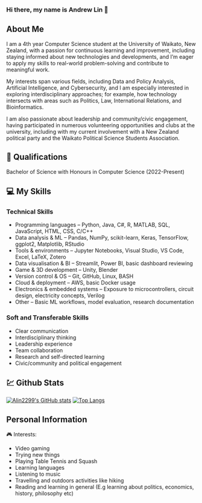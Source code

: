 ### Hi there, my name is Andrew Lin 👋

##

## About Me
I am a 4th year Computer Science student at the University of Waikato, New Zealand, with a passion for continuous learning and improvement, including staying informed about new technologies and developments, and I’m eager to apply my skills to real-world problem-solving and contribute to meaningful work.

My interests span various fields, including Data and Policy Analysis, Artificial Intelligence, and Cybersecurity, and I am especially interested in exploring interdisciplinary approaches; for example, how technology intersects with areas such as Politics, Law, International Relations, and Bioinformatics.

I am also passionate about leadership and community/civic engagement, having participated in numerous volunteering opportunities and clubs at the university, including with my current involvement with a New Zealand political party and the Waikato Political Science Students Association.

## 🥇 Qualifications
Bachelor of Science with Honours in Computer Science (2022-Present)

## 💻 My Skills
### Technical Skills
- Programming languages – Python, Java, C#, R, MATLAB, SQL, JavaScript, HTML, CSS, C/C++
- Data analysis & ML – Pandas, NumPy, scikit-learn, Keras, TensorFlow, ggplot2, Matplotlib, RStudio
- Tools & environments – Jupyter Notebooks, Visual Studio, VS Code, Excel, LaTeX, Zotero
- Data visualisation & BI – Streamlit, Power BI, basic dashboard reviewing
- Game & 3D development – Unity, Blender
- Version control & OS – Git, GitHub, Linux, BASH
- Cloud & deployment – AWS, basic Docker usage
- Electronics & embedded systems – Exposure to microcontrollers, circuit design, electricity concepts, Verilog
- Other – Basic ML workflows, model evaluation, research documentation

### Soft and Transferable Skills
- Clear communication
- Interdisciplinary thinking
- Leadership experience
- Team collaboration
- Research and self-directed learning
- Civic/community and political engagement

## 💹 Github Stats
[![Alin2299's GitHub stats](https://github-readme-stats.vercel.app/api?username=Alin2299&theme=transparent)](https://github.com/anuraghazra/github-readme-stats)
[![Top Langs](https://github-readme-stats.vercel.app/api/top-langs/?username=Alin2299&theme=transparent)](https://github.com/anuraghazra/github-readme-stats)

## Personal Information
🎮 Interests:
- Video gaming
- Trying new things
- Playing Table Tennis and Squash
- Learning languages
- Listening to music
- Travelling and outdoors activities like hiking
- Reading and learning in general (E.g learning about politics, economics, history, philosophy etc)

<!--
- 🔭 I’m currently working on ...
- 🌱 I’m currently learning ...
- 👯 I’m looking to collaborate on ...
- 🤔 I’m looking for help with ...
- 💬 Ask me about ...
- 📫 How to reach me: ...
- 😄 Pronouns: ...
- ⚡ Fun fact: ...
-->
